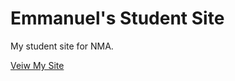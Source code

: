 # Emmanuel's Student Site

My student site for NMA.

[Veiw My Site](https://emancornma.github.io/studentsite/)